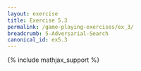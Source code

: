 ```yaml
---
layout: exercise
title: Exercise 5.3
permalink: /game-playing-exercises/ex_3/
breadcrumb: 5-Adversarial-Search
canonical_id: ex5.3
---
```


{% include mathjax_support %}
